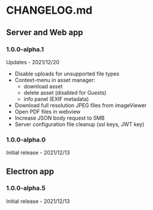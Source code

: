 # CHANGELOG.md

## Server and Web app

### 1.0.0-alpha.1

Updates - 2021/12/20

- Disable uploads for unsupported file types
- Context-menu in asset manager:
  - download asset
  - delete asset (disabled for Guests)
  - info panel (EXIF metadata)
- Download full resolution JPEG files from imageViewer
- Open PDF files in webview
- Increase JSON body request to 5MB
- Server configuration file cleanup (ssl keys, JWT key)

### 1.0.0-alpha.0

Initial release - 2021/12/13

## Electron app

### 1.0.0-alpha.5

Initial release - 2021/12/13
